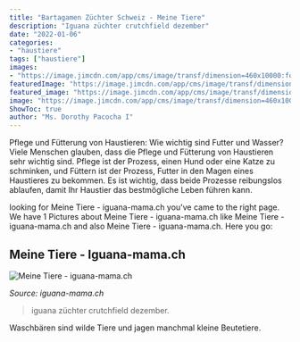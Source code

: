 ```yaml
---
title: "Bartagamen Züchter Schweiz - Meine Tiere"
description: "Iguana züchter crutchfield dezember"
date: "2022-01-06"
categories:
- "haustiere"
tags: ["haustiere"]
images:
- "https://image.jimcdn.com/app/cms/image/transf/dimension=460x10000:format=jpg/path/s171b036df5745ad3/image/i1e5047a30714794d/version/1511531727/regular-albino-iguana-reptilien-nachzucht.jpg"
featuredImage: "https://image.jimcdn.com/app/cms/image/transf/dimension=460x10000:format=jpg/path/s171b036df5745ad3/image/i1e5047a30714794d/version/1511531727/regular-albino-iguana-reptilien-nachzucht.jpg"
featured_image: "https://image.jimcdn.com/app/cms/image/transf/dimension=460x10000:format=jpg/path/s171b036df5745ad3/image/i1e5047a30714794d/version/1511531727/regular-albino-iguana-reptilien-nachzucht.jpg"
image: "https://image.jimcdn.com/app/cms/image/transf/dimension=460x10000:format=jpg/path/s171b036df5745ad3/image/i1e5047a30714794d/version/1511531727/regular-albino-iguana-reptilien-nachzucht.jpg"
ShowToc: true
author: "Ms. Dorothy Pacocha I"
---
```



Pflege und Fütterung von Haustieren: Wie wichtig sind Futter und Wasser?
Viele Menschen glauben, dass die Pflege und Fütterung von Haustieren sehr wichtig sind. Pflege ist der Prozess, einen Hund oder eine Katze zu schminken, und Füttern ist der Prozess, Futter in den Magen eines Haustieres zu bekommen. Es ist wichtig, dass beide Prozesse reibungslos ablaufen, damit Ihr Haustier das bestmögliche Leben führen kann.

	

		
looking for Meine Tiere - iguana-mama.ch you've came to the right page. We have 1 Pictures about Meine Tiere - iguana-mama.ch like Meine Tiere - iguana-mama.ch and also Meine Tiere - iguana-mama.ch. Here you go:
		
    
## Meine Tiere - Iguana-mama.ch

<img loading=lazy src="https://image.jimcdn.com/app/cms/image/transf/dimension=460x10000:format=jpg/path/s171b036df5745ad3/image/i1e5047a30714794d/version/1511531727/regular-albino-iguana-reptilien-nachzucht.jpg" onerror="this.onerror=null;this.src='https://tse3.mm.bing.net/th?id=OIP.Z6bXQ05WQ52JTRNMrJ0CdQAAAA&amp;pid=15.1';" alt="Meine Tiere - iguana-mama.ch">

_Source: iguana-mama.ch_

>iguana züchter crutchfield dezember. 

	

Waschbären sind wilde Tiere und jagen manchmal kleine Beutetiere.

